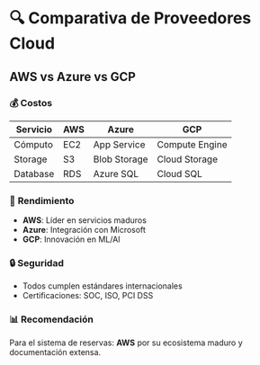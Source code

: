 # 🔍 Comparativa de Proveedores Cloud

## AWS vs Azure vs GCP

### 💰 **Costos**
| Servicio | AWS | Azure | GCP |
|----------|-----|-------|-----|
| Cómputo | EC2 | App Service | Compute Engine |
| Storage | S3 | Blob Storage | Cloud Storage |
| Database | RDS | Azure SQL | Cloud SQL |

### 🚀 **Rendimiento**
- **AWS**: Líder en servicios maduros
- **Azure**: Integración con Microsoft
- **GCP**: Innovación en ML/AI

### 🔒 **Seguridad**
- Todos cumplen estándares internacionales
- Certificaciones: SOC, ISO, PCI DSS

### 📊 **Recomendación**
Para el sistema de reservas: **AWS** por su ecosistema maduro y documentación extensa.